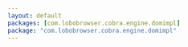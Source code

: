 ```yaml
---
layout: default
packages: [com.lobobrowser.cobra.engine.domimpl] 
package: "com.lobobrowser.cobra.engine.domimpl"
---
```

